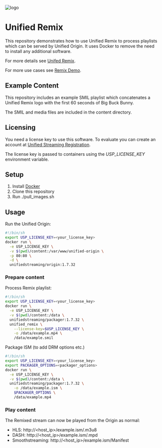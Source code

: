 ![logo](https://raw.githubusercontent.com/unifiedstreaming/origin/master/unifiedstreaming-logo-black.png)

# Unified Remix

This repository demonstrates how to use Unified Remix to process playlists which
can be served by Unified Origin. It uses Docker to remove the need to install
any additional software.

For more details see [Unifed Remix](http://www.unified-streaming.com/products/unified-remix).

For more use cases see [Remix Demo](http://demo.unified-remix.com/).

## Example Content

This repository includes an example SMIL playlist which concatenates a Unified
Remix logo with the first 60 seconds of Big Buck Bunny.

The SMIL and media files are included in the content directory.


## Licensing

You need a license key to use this software. To evaluate you can create an account at [Unified Streaming Registration](https://private.unified-streaming.com/register/).

The license key is passed to containers using the *USP_LICENSE_KEY* environment variable.


## Setup

1. Install [Docker](http://docker.io)
2. Clone this repository
3. Run ./pull_images.sh

## Usage

Run the Unified Origin:

```bash
#!/bin/sh
export USP_LICENSE_KEY=<your_license_key>
docker run \
  -e USP_LICENSE_KEY \
  -v $(pwd)/content:/var/www/unified-origin \
  -p 80:80 \
  -d \
  unifiedstreaming/origin:1.7.32
```

### Prepare content

Process Remix playlist:

```bash
#!/bin/sh
export USP_LICENSE_KEY=<your_license_key>
docker run \
  -e USP_LICENSE_KEY \
  -v $(pwd)/content:/data \
  unifiedstreaming/packager:1.7.32 \
  unified_remix \
    --license-key=$USP_LICENSE_KEY \
    -o /data/example.mp4 \
    /data/example.smil
```

Package ISM (to add DRM options etc.)

```bash
#!/bin/sh
export USP_LICENSE_KEY=<your_license_key>
export PACKAGER_OPTIONS=<packager_options>
docker run \
  -e USP_LICENSE_KEY \
  -v $(pwd)/content:/data \
  unifiedstreaming/packager:1.7.32 \
    -o /data/example.ism \
    $PACKAGER_OPTIONS \
    /data/example.mp4
```

### Play content

The Remixed stream can now be played from the Origin as normal:

* HLS: http://<host_ip\>/example.ism/.m3u8
* DASH: http://<host_ip\>/example.ism/.mpd
* Smoothstreaming: http://<host_ip\>/example.ism/Manifest